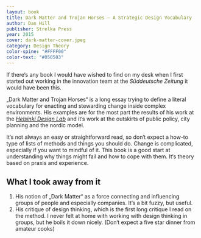 ```yaml
---
layout: book 
title: Dark Matter and Trojan Horses — A Strategic Design Vocabulary
author: Dan Hill
publisher: Strelka Press
year: 2015
cover: dark-matter-cover.jpeg
category: Design Theory
color-spine: "#FFFF00"
color-text: "#050503"
---
```

If there‘s any book I would have wished to find on my desk when I first started out working in the innovation team at the _Süddeutsche Zeitung_ it would have been this. 

„Dark Matter and Trojan Horses“ is a long essay trying to define a literal vocabulary for enacting and stewarding change inside complex environments. His examples are for the most part the results of his work at the _[Helsinki Design Lab][1]_ and it‘s work at the outskirts of public policy, city planning and the nordic model.

It‘s not always an easy or straightforward read, so don‘t expect a how-to type of lists of methods and things you should do. Change is complicated, especially if you want to mindful of it. This book is a good start at understanding why things might fail and how to cope with them. It‘s theory based on praxis and experience.

## What I took away from it

1. His notion of „Dark Matter“ as a force connecting and influencing groups of people and especially companies. It‘s a bit fuzzy, but useful.
2. His critique of design thinking, which is the first long critique I read on the method. I never felt at home with working with design thinking in groups, but he boils it down nicely. (Don‘t expect a five star dinner from amateur cooks)

[1]:	http://www.helsinkidesignlab.org/
